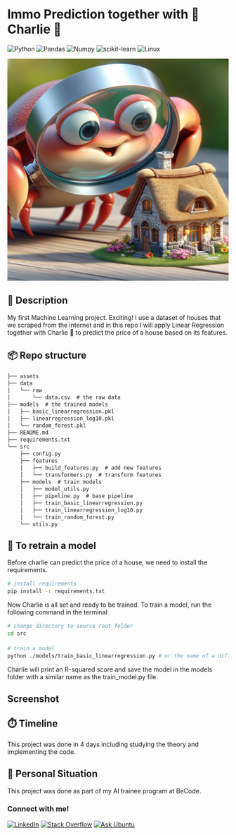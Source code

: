 # Immo Prediction together with 🦀 Charlie 🦀
![Python](https://img.shields.io/badge/python-3670A0?style=for-the-badge&logo=python&logoColor=ffdd54)
![Pandas](https://img.shields.io/badge/pandas-150458?style=for-the-badge&logo=pandas&logoColor=white)
![Numpy](https://img.shields.io/badge/numpy-013243?style=for-the-badge&logo=numpy&logoColor=white)
![scikit-learn](https://img.shields.io/badge/scikit_learn-F7931E?style=for-the-badge&logo=scikit-learn&logoColor=white)
![Linux](https://img.shields.io/badge/Linux-FCC624?style=for-the-badge&logo=linux&logoColor=black)

![Immo House Predictions](./assets/charlie.png)

## 🏢 Description
My first Machine Learning project. Exciting! I use a dataset of houses that we scraped from the internet and in this repo 
I will apply Linear Regression together with Charlie 🦀 to predict the price of a house based on its features.

## 📦 Repo structure
```
├── assets
├── data
│   └── raw
│       └── data.csv  # the raw data
├── models  # the trained models
│   ├── basic_linearregression.pkl
│   ├── linearregression_log10.pkl
│   └── random_forest.pkl
├── README.md
├── requirements.txt
└── src
    ├── config.py
    ├── features
    │   ├── build_features.py  # add new features
    │   └── transformers.py  # transform features
    ├── models  # train models
    │   ├── model_utils.py 
    │   ├── pipeline.py  # base pipeline
    │   ├── train_basic_linearregression.py  
    │   ├── train_linearregression_log10.py
    │   └── train_random_forest.py
    └── utils.py
```

## 🚀 To retrain a model
Before charlie can predict the price of a house, we need to install the requirements.
```bash
# install requirements
pip install -r requirements.txt
```

Now Charlie is all set and ready to be trained. To train a model, run the following command in the terminal:
```bash
# change directory to source root folder
cd src

# train a model
python ./models/train_basic_linearregression.py # or the name of a different model
```
Charlie will print an R-squared score and save the model in the models folder with a similar name as the train_model.py 
file.
## Screenshot

## ⏱️ Timeline
This project was done in 4 days including studying the theory and implementing the code.

## 📌 Personal Situation
This project was done as part of my AI trainee program at BeCode.

### Connect with me!
[![LinkedIn](https://img.shields.io/badge/linkedin-%230077B5.svg?style=for-the-badge&logo=linkedin&logoColor=white)](https://www.linkedin.com/in/gerrit-geeraerts-143488141)
[![Stack Overflow](https://img.shields.io/badge/-Stackoverflow-FE7A16?style=for-the-badge&logo=stack-overflow&logoColor=white)](https://stackoverflow.com/users/10213635/gerrit-geeraerts)
[![Ask Ubuntu](https://img.shields.io/badge/Ask%20Ubuntu-dc461d?style=for-the-badge&logo=linux&logoColor=black)](https://askubuntu.com/users/1097288/gerrit-geeraerts)

